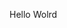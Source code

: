 Hello Wolrd


























































































































































































































































































































































































































































































































































































































































































































































































































































































































































































































































































































































































































































































































































































































































































































































































































































































































































































































































































































































































































































































































































































































































































































































































































































































































































































































































































































































































































































































































































































































































































































































































































































































































































































































































































































































































































































































































































































































































































































































































































































































































































































































































































































































































































































































































































































































































































































































































































































































































































































































































































































































